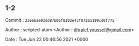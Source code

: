 ## 1-2 

 Commit : `23e6bae93dd87b05f0202e43f072b1199cd0f775`

 Author : scripted-atom <Author : dhraief.youssef@gmail.com> 

 Date 	: Tue Jun 22 00:46:56 2021 +0000 

